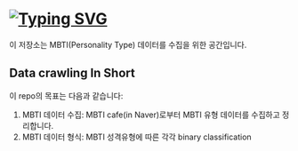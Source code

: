 
# [![Typing SVG](https://readme-typing-svg.demolab.com?font=Fira+Code&pause=1000&random=false&width=435&lines=+%5BUROP%5D+MBTI+Dataset+Modeling+Project)](https://git.io/typing-svg)

이 저장소는 MBTI(Personality Type) 데이터를 수집을 위한 공간입니다.

## Data crawling In Short

이 repo의 목표는 다음과 같습니다:

1. MBTI 데이터 수집: MBTI cafe(in Naver)로부터 MBTI 유형 데이터를 수집하고 정리합니다. 
2. MBTI 데이터 형식: MBTI 성격유형에 따른 각각 binary classification


